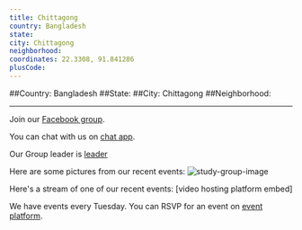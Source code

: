```yaml
---
title: Chittagong
country: Bangladesh
state: 
city: Chittagong
neighborhood: 
coordinates: 22.3308, 91.841286
plusCode:
---
```


##Country: Bangladesh
##State: 
##City: Chittagong
##Neighborhood: 
*****
Join our [Facebook group](https://www.facebook.com/groups/free.code.camp.ctg).

You can chat with us on [chat app]().

Our Group leader is [leader]()

Here are some pictures from our recent events:
![study-group-image]()

Here's a stream of one of our recent events:
[video hosting platform embed]

We have events every Tuesday. You can RSVP for an event on [event platform]().
